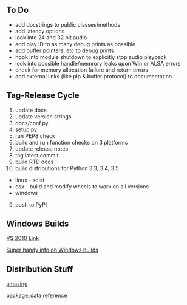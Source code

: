 ## To Do

* add docstrings to public classes/methods
* add latency options
* look into 24 and 32 bit audio
* add play ID to as many debug prints as possible
* add buffer pointers, etc to debug prints
* hook into module shutdown to explicitly stop audio playback
* look into possible handle/memrory leaks upon Win or ALSA errors
* check for memory allocation failure and return errors
* add external links (like pip & buffer protocol) to documentation

## Tag-Release Cycle

1. update docs
2. update version strings
  1. docs/conf.py
  2. setup.py
3. run PEP8 check
4. build and run function checks on 3 platforms
5. update release notes
6. tag latest commit
7. build RTD docs
8. build distributions for Python 3.3, 3.4, 3.5
  * linux - sdist
  * osx - build and modify wheels to work on all versions
  * windows
9. push to PyPI

## Windows Builds

[VS 2010 Link](http://download.microsoft.com/download/1/E/5/1E5F1C0A-0D5B-426A-A603-1798B951DDAE/VS2010Express1.iso)

[Super handy info on Windows builds](http://cowboyprogrammer.org/building-python-wheels-for-windows/)

## Distribution Stuff

[amazing](https://tom-christie.github.io/articles/pypi/)

[package_data reference](https://docs.python.org/3.5/distutils/setupscript.html)